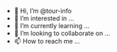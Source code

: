 - 👋 Hi, I’m @tour-info
- 👀 I’m interested in ...
- 🌱 I’m currently learning ...
- 💞️ I’m looking to collaborate on ...
- 📫 How to reach me ...

<!---
tour-info/tour-info is a ✨ special ✨ repository because its `README.md` (this file) appears on your GitHub profile.
You can click the Preview link to take a look at your changes.
--->
